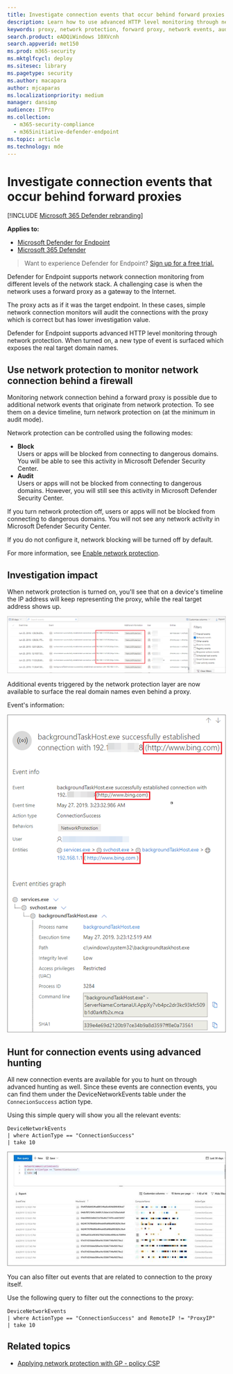 ```yaml
---
title: Investigate connection events that occur behind forward proxies
description: Learn how to use advanced HTTP level monitoring through network protection in Microsoft Defender ATP, which surfaces a real target, instead of a proxy.
keywords: proxy, network protection, forward proxy, network events, audit, block, domain names, domain
search.product: eADQiWindows 10XVcnh
search.appverid: met150
ms.prod: m365-security
ms.mktglfcycl: deploy
ms.sitesec: library
ms.pagetype: security
ms.author: macapara
author: mjcaparas
ms.localizationpriority: medium
manager: dansimp
audience: ITPro
ms.collection: 
  - m365-security-compliance
  - m365initiative-defender-endpoint
ms.topic: article
ms.technology: mde
---
```


# Investigate connection events that occur behind forward proxies

[!INCLUDE [Microsoft 365 Defender rebranding](../../includes/microsoft-defender.md)]

**Applies to:**
- [Microsoft Defender for Endpoint](https://go.microsoft.com/fwlink/p/?linkid=2154037)
- [Microsoft 365 Defender](https://go.microsoft.com/fwlink/?linkid=2118804)

> Want to experience Defender for Endpoint? [Sign up for a free trial.](https://www.microsoft.com/microsoft-365/windows/microsoft-defender-atp?ocid=docs-wdatp-investigatemachines-abovefoldlink)

Defender for Endpoint supports network connection monitoring from different levels of the network stack. A challenging case is when the network uses a forward proxy as a gateway to the Internet.

The proxy acts as if it was the target endpoint.  In these cases, simple network connection monitors will audit the connections with the proxy which is correct but has lower investigation value. 

Defender for Endpoint supports advanced HTTP level monitoring through network protection. When turned on, a new type of event is surfaced which exposes the real target domain names.

## Use network protection to monitor network connection behind a firewall
Monitoring network connection behind a forward proxy is possible due to additional network events that originate from network protection. To see them on a device timeline, turn network protection on (at the minimum in audit mode). 

Network protection can be controlled using the following modes:

- **Block** <br> Users or apps will be blocked from connecting to dangerous domains. You will be able to see this activity in Microsoft Defender Security Center.
- **Audit** <br> Users or apps will not be blocked from connecting to dangerous domains. However, you will still see this activity in Microsoft Defender Security Center.


If you turn network protection off, users or apps will not be blocked from connecting to dangerous domains. You will not see any network activity in Microsoft Defender Security Center.

If you do not configure it, network blocking will be turned off by default.

For more information, see [Enable network protection](enable-network-protection.md).

## Investigation impact
When network protection is turned on, you'll see that on a device's timeline the IP address will keep representing the proxy, while the real target address shows up.

![Image of network events on device's timeline](images/atp-proxy-investigation.png)

Additional events triggered by the network protection layer are now available to surface the real domain names even behind a proxy.

Event's information:

![Image of single network event](images/atp-proxy-investigation-event.png)



## Hunt for connection events using advanced hunting 
All new connection events are available for you to hunt on through advanced hunting as well. Since these events are connection events, you can find them under the DeviceNetworkEvents table under the `ConnecionSuccess` action type.

Using this simple query will show you all the relevant events:

```
DeviceNetworkEvents
| where ActionType == "ConnectionSuccess" 
| take 10
```

![Image of advanced hunting query](images/atp-proxy-investigation-ah.png)

You can also filter out  events that are related to connection to the proxy itself. 

Use the following query to filter out the connections to the proxy:

```
DeviceNetworkEvents
| where ActionType == "ConnectionSuccess" and RemoteIP != "ProxyIP"  
| take 10
```



## Related topics
- [Applying network protection with GP - policy CSP](https://docs.microsoft.com/windows/client-management/mdm/policy-csp-defender#defender-enablenetworkprotection)
